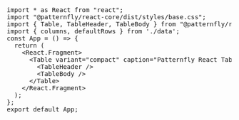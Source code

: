 <pre class="file">
import * as React from &quot;react&quot;;
import &quot;@patternfly/react-core/dist/styles/base.css&quot;;
import { Table, TableHeader, TableBody } from &quot;@patternfly/react-table&quot;;
import { columns, defaultRows } from &#39;./data&#39;;
const App = () =&gt; {
  return (
    &lt;React.Fragment&gt;
      &lt;Table variant=&quot;compact&quot; caption=&quot;Patternfly React Table&quot; cells={columns} rows={defaultRows}&gt;
        &lt;TableHeader /&gt;
        &lt;TableBody /&gt;
      &lt;/Table&gt;
    &lt;/React.Fragment&gt;
  );
};
export default App;
</pre>
